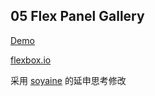 ## 05 Flex Panel Gallery

[Demo](https://joannewsj.github.io/JavaScript30/05%20-%20Flex%20Panel%20Gallery/) 

[flexbox.io](https://flexbox.io/)

采用 [soyaine](https://github.com/soyaine/JavaScript30/tree/master/05%20-%20Flex%20Panel%20Gallery) 的延申思考修改
